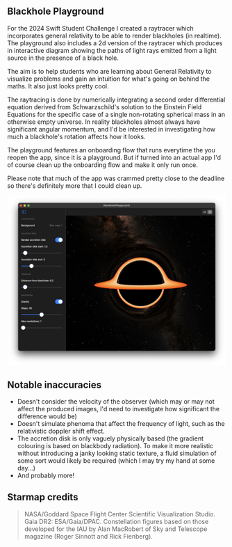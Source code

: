 ## Blackhole Playground

For the 2024 Swift Student Challenge I created a raytracer which incorporates general relativity
to be able to render blackholes (in realtime). The playground also includes a 2d version of the
raytracer which produces in interactive diagram showing the paths of light rays emitted from a
light source in the presence of a black hole.

The aim is to help students who are learning about General Relativity to visualize problems and
gain an intuition for what's going on behind the maths. It also just looks pretty cool.

The raytracing is done by numerically integrating a second order differential equation derived
from Schwarzschild's solution to the Einstein Field Equations for the specific case of a single
non-rotating spherical mass in an otherwise empty universe. In reality blackholes almost always
have significant angular momentum, and I'd be interested in investigating how much a blackhole's
rotation affects how it looks.

The playground features an onboarding flow that runs everytime the you reopen the app, since it
is a playground. But if turned into an actual app I'd of course clean up the onboarding flow and
make it only run once.

Please note that much of the app was crammed pretty close to the deadline so there's definitely
more that I could clean up.

![A screenshot of the blackhole renderer's 3d view](screenshot.png)

## Notable inaccuracies

- Doesn't consider the velocity of the observer (which may or may not affect the produced images,
  I'd need to investigate how significant the difference would be)
- Doesn't simulate phenoma that affect the frequency of light, such as the relativistic doppler shift
  effect.
- The accretion disk is only vaguely physically based (the gradient colouring is based on 
  blackbody radiation). To make it more realistic without introducing a janky looking static
  texture, a fluid simulation of some sort would likely be required (which I may try my hand
  at some day...)
- And probably more!

## Starmap credits

> NASA/Goddard Space Flight Center Scientific Visualization Studio. Gaia DR2: ESA/Gaia/DPAC.
> Constellation figures based on those developed for the IAU by Alan MacRobert of Sky and
> Telescope magazine (Roger Sinnott and Rick Fienberg).
